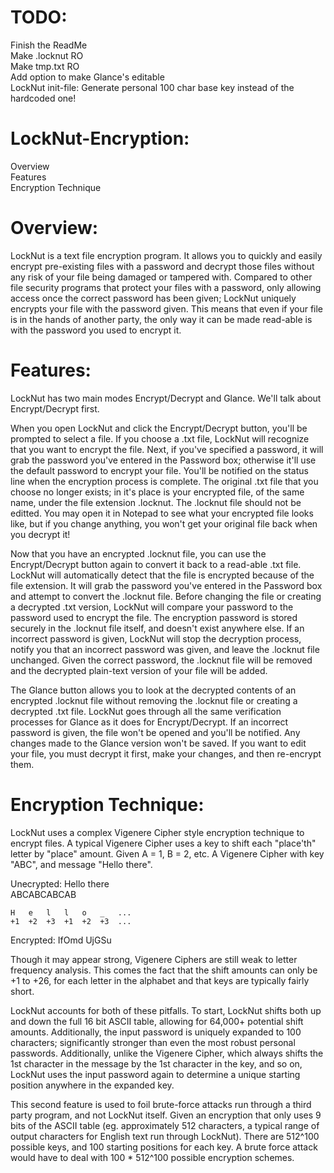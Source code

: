 TODO:
==================

Finish the ReadMe  
Make .locknut RO  
Make tmp.txt RO  
Add option to make Glance's editable  
LockNut init-file: Generate personal 100 char base key instead of the hardcoded one!  


LockNut-Encryption:
=====================

Overview  
Features  
Encryption Technique  


Overview:
=====================

LockNut is a text file encryption program. It allows you to quickly and easily encrypt pre-existing files with a password and decrypt those files without any risk of your file being damaged or tampered with. Compared to other file security programs that protect your files with a password, only allowing access once the correct password has been given; LockNut uniquely encrypts your file with the password given. This means that even if your file is in the hands of another party, the only way it can be made read-able is with the password you used to encrypt it.


Features:
=====================

LockNut has two main modes Encrypt/Decrypt and Glance. We'll talk about Encrypt/Decrypt first.

When you open LockNut and click the Encrypt/Decrypt button, you'll be prompted to select a file. If you choose a .txt file, LockNut will recognize that you want to encrypt the file. Next, if you've specified a password, it will grab the password you've entered in the Password box; otherwise it'll use the default password to encrypt your file. You'll be notified on the status line when the encryption process is complete. The original .txt file that you choose no longer exists; in it's place is your encrypted file, of the same name, under the file extension .locknut. The .locknut file should not be editted. You may open it in Notepad to see what your encrypted file looks like, but if you change anything, you won't get your original file back when you decrypt it!

Now that you have an encrypted .locknut file, you can use the Encrypt/Decrypt button again to convert it back to a read-able .txt file. LockNut will automatically detect that the file is encrypted because of the file extension. It will grab the password you've entered in the Password box and attempt to convert the .locknut file. Before changing the file or creating a decrypted .txt version, LockNut will compare your password to the password used to encrypt the file. The encryption password is stored securely in the .locknut file itself, and doesn't exist anywhere else. If an incorrect password is given, LockNut will stop the decryption process, notify you that an incorrect password was given, and leave the .locknut file unchanged. Given the correct password, the .locknut file will be removed and the decrypted plain-text version of your file will be added.

The Glance button allows you to look at the decrypted contents of an encrypted .locknut file without removing the .locknut file or creating a decrypted .txt file. LockNut goes through all the same verification processes for Glance as it does for Encrypt/Decrypt. If an incorrect password is given, the file won't be opened and you'll be notified. Any changes made to the Glance version won't be saved. If you want to edit your file, you must decrypt it first, make your changes, and then re-encrypt them.


Encryption Technique:
=====================

LockNut uses a complex Vigenere Cipher style encryption technique to encrypt files. A typical Vigenere Cipher uses a key to shift each "place'th" letter by "place" amount. Given A = 1, B = 2, etc. A Vigenere Cipher with key "ABC", and message "Hello there".

Unecrypted: 	Hello there  
		ABCABCABCAB  

	H	e	l	l	o	_	...
	+1	+2	+3	+1	+2	+3	...

Encrypted: 	IfOmd UjGSu	

Though it may appear strong, Vigenere Ciphers are still weak to letter frequency analysis. This comes the fact that the shift amounts can only be +1 to +26, for each letter in the alphabet and that keys are typically fairly short.

LockNut accounts for both of these pitfalls. To start, LockNut shifts both up and down the full 16 bit ASCII table, allowing for 64,000+ potential shift amounts. Additionally, the input password is uniquely expanded to 100 characters; significantly stronger than even the most robust personal passwords. Additionally, unlike the Vigenere Cipher, which always shifts the 1st character in the message by the 1st character in the key, and so on, LockNut uses the input password again to determine a unique starting position anywhere in the expanded key.

This second feature is used to foil brute-force attacks run through a third party program, and not LockNut itself. Given an encryption that only uses 9 bits of the ASCII table (eg. approximately 512 characters, a typical range of output characters for English text run through LockNut). There are 512^100 possible keys, and 100 starting positions for each key. A brute force attack would have to deal with 100 * 512^100 possible encryption schemes.

 
